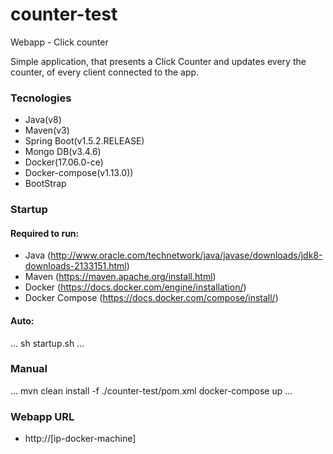 # counter-test
Webapp - Click counter

Simple application, that presents a Click Counter and updates every the counter, of every client connected to the app.

### Tecnologies

- Java(v8)
- Maven(v3)
- Spring Boot(v1.5.2.RELEASE)
- Mongo DB(v3.4.6)
- Docker(17.06.0-ce)
- Docker-compose(v1.13.0))
- BootStrap

### Startup
#### Required to run:

- Java (http://www.oracle.com/technetwork/java/javase/downloads/jdk8-downloads-2133151.html)
- Maven (https://maven.apache.org/install.html)
- Docker (https://docs.docker.com/engine/installation/)
- Docker Compose (https://docs.docker.com/compose/install/)

#### Auto:
...
sh startup.sh
...

### Manual
...
mvn clean install -f ./counter-test/pom.xml
docker-compose up
...

### Webapp URL

- http://[ip-docker-machine]
